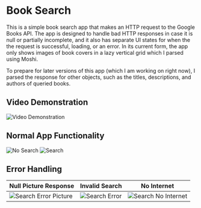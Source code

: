 # Book Search
This is a simple book search app that makes an HTTP request to the Google Books API. The app is designed to handle bad HTTP responses in case it is null or partially incomplete, and it also has separate UI states for when the the request is successful, loading, or an error. In its current form, the app only shows images of book covers in a lazy vertical grid which I parsed using Moshi. 

To prepare for later versions of this app (which I am working on right now), I parsed the response for other objects, such as the titles, descriptions, and authors of queried books. 


## Video Demonstration
![Video Demonstration](https://user-images.githubusercontent.com/113391095/216455331-789f8f37-3fd0-468b-9d49-3a2cc7da959a.gif)

## Normal App Functionality
![No Search](https://user-images.githubusercontent.com/113391095/216455345-0d13477a-a561-4285-ae8b-84e874a53ab5.png)
![Search](https://user-images.githubusercontent.com/113391095/216455355-aa913ce0-6a98-493a-8138-4fcf385ae02e.png)

## Error Handling
Null Picture Response  | Invalid Search | No Internet
------------- | ------------- | -------------
![Search Error Picture](https://user-images.githubusercontent.com/113391095/216455358-cf61e027-f4ac-4050-8a05-a67c317460df.png)  | ![Search Error](https://user-images.githubusercontent.com/113391095/216455372-470949a4-6c16-47fb-bc06-3caed553e646.png) | ![Search No Internet](https://user-images.githubusercontent.com/113391095/216455386-47af1423-974d-4e53-9ecc-29f37233d934.png)

